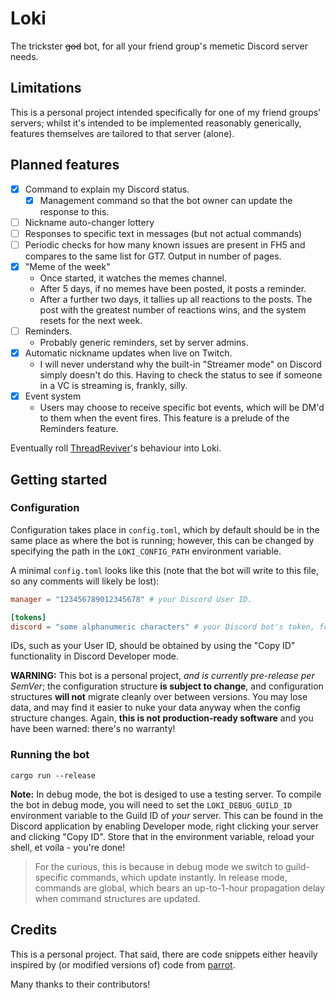 # Loki
The trickster ~~god~~ bot, for all your friend group's memetic
Discord server needs.

## Limitations

This is a personal project intended specifically for one of my
friend groups' servers; whilst it's intended to be implemented
reasonably generically, features themselves are tailored to that
server (alone).

## Planned features

- [x] Command to explain my Discord status.
    - [x] Management command so that the bot owner can update the
          response to this.
- [ ] Nickname auto-changer lottery
- [ ] Responses to specific text in messages (but not actual commands)
- [ ] Periodic checks for how many known issues are present in FH5
and compares to the same list for GT7. Output in number of pages.
- [x] "Meme of the week"
    - Once started, it watches the memes channel.
    - After 5 days, if no memes have been posted, it posts a
      reminder.
    - After a further two days, it tallies up all reactions to the
      posts. The post with the greatest number of reactions wins,
      and the system resets for the next week.
- [ ] Reminders.
  - Probably generic reminders, set by server admins.
- [x] Automatic nickname updates when live on Twitch.
  - I will never understand why the built-in "Streamer mode" on
    Discord simply doesn't do this. Having to check the status
    to see if someone in a VC is streaming is, frankly, silly.
- [x] Event system
  - Users may choose to receive specific bot events, which will be
    DM'd to them when the event fires. This feature is a prelude of
    the Reminders feature.

Eventually roll [ThreadReviver](https://github.com/Lyrenhex/ThreadReviver)'s behaviour into Loki.

## Getting started

### Configuration

Configuration takes place in `config.toml`, which by default should be in the same place as where the
bot is running; however, this can be changed by specifying the path in the `LOKI_CONFIG_PATH` environment
variable.

A minimal `config.toml` looks like this (note that the bot will write to this file, so any comments will
likely be lost):

```toml
manager = "123456789012345678" # your Discord User ID.

[tokens]
discord = "some alphanumeric characters" # your Discord bot's token, from the Discord developer dashboard.
```

IDs, such as your User ID, should be obtained by using the "Copy ID" functionality in Discord
Developer mode.

**WARNING:** This bot is a personal project, _and is currently pre-release per SemVer_; the configuration
structure **is subject to change**, and configuration structures **will not** migrate cleanly over between
versions. You may lose data, and may find it easier to nuke your data anyway when the config structure
changes. Again, **this is not production-ready software** and you have been warned: there's no warranty!

### Running the bot

`cargo run --release`

**Note:** In debug mode, the bot is desiged to use a testing server.
To compile the bot in debug mode, you will need to set the `LOKI_DEBUG_GUILD_ID`
environment variable to the Guild ID of _your_ server.
This can be found in the Discord application by enabling Developer mode, right
clicking your server and clicking "Copy ID". Store that in the environment variable,
reload your shell, et voíla - you're done!

> For the curious, this is because in debug mode we switch to guild-specific
> commands, which update instantly. In release mode, commands are global, which
> bears an up-to-1-hour propagation delay when command structures are updated.

## Credits

This is a personal project. That said, there are code snippets either
heavily inspired by (or modified versions of) code from
[parrot](https://github.com/aquelemiguel/parrot).

Many thanks to their contributors!
